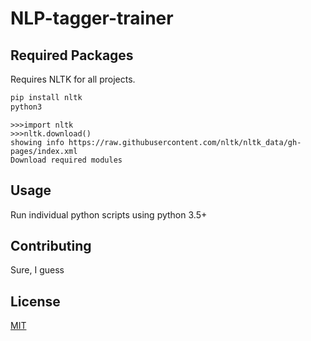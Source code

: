 # NLP-tagger-trainer

## Required Packages

Requires NLTK for all projects.

```bash
pip install nltk
python3 
```
```python3
>>>import nltk
>>>nltk.download()
showing info https://raw.githubusercontent.com/nltk/nltk_data/gh-pages/index.xml
Download required modules
```

## Usage
Run individual python scripts using python 3.5+

## Contributing
Sure, I guess

## License
[MIT](https://choosealicense.com/licenses/mit/)

